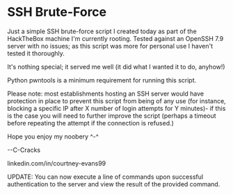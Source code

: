 # SSH Brute-Force

Just a simple SSH brute-force script I created today as part of the HackTheBox machine I'm currently rooting.
Tested against an OpenSSH 7.9 server with no issues; as this script was more for personal use I haven't tested it thoroughly.

It's nothing special; it served me well (it did what I wanted it to do, anyhow!)

Python pwntools is a minimum requirement for running this script.

Please note: most establishments hosting an SSH server would have protection in place to prevent this script from being of any use (for instance, blocking a specific IP after X number of login attempts for Y minutes)- if this is the case you will need to further improve the script (perhaps a timeout before repeating the attempt if the connection is refused.)

Hope you enjoy my noobery ^-^

--C-Cracks

linkedin.com/in/courtney-evans99

UPDATE: You can now execute a line of commands upon successful authentication to the server and view the result of the provided command.
